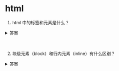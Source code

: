 # html

1. html 中的标签和元素是什么？

<details>
<summary>答案</summary>

浏览器渲染网页时，会把 HTML 源码解析成一个标签树，每个标签都是树的一个节点（node）。这种节点就称为网页元素（element）。所以，“标签”和“元素”基本上是同义词，只是使用的场合不一样：标签是从源码角度来看，元素是从编程角度来看，比如`<p>`标签对应网页的p元素。
</details>
<br><br>

2. 块级元素（block）和行内元素（inline）有什么区别？

<details>
<summary>答案</summary>

* 块级元素默认占据一个独立的区域，在网页上会自动另起一行，占据 100% 的宽度；行内元素默认与其他元素在同一行，不产生换行。
* css 样式中 width 和 height 属性对 行内元素无效，padding 和 margin 的上下方向对行内元素失效；而块级元素没有这个问题。
</details>
<br><br>

